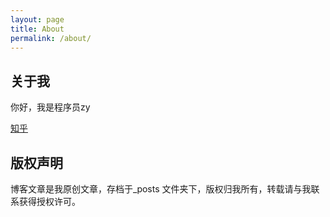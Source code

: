 ```yaml
---
layout: page
title: About
permalink: /about/
---
```


## 关于我
你好，我是程序员zy

[知乎](https://www.zhihu.com/people/ye-yin-58-36)

[//]: # ([个人]&#40;https://mp.weixin.qq.com/mp/homepage?__biz=MzkwOTE2OTY1Nw==&hid=1&sn=6395e40d884ce4dd3900a68a0f5a6b87&scene=18#wechat_redirect&#41;)

## 版权声明

博客文章是我原创文章，存档于_posts 文件夹下，版权归我所有，转载请与我联系获得授权许可。

